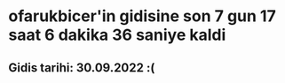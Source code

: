 # ofarukbicer'in gidisine son 7 gun 17 saat 6 dakika 36 saniye kaldi

## Gidis tarihi: 30.09.2022 :(